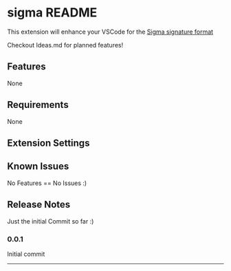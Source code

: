 # sigma README

This extension will enhance your VSCode for the [Sigma signature format](https://github.com/SigmaHQ/sigma)

Checkout Ideas.md for planned features!

## Features

None

## Requirements

None

## Extension Settings



## Known Issues

No Features == No Issues :)

## Release Notes

Just the initial Commit so far :)

### 0.0.1

Initial commit

-----------------------------------------------------------------------------------------------------------

